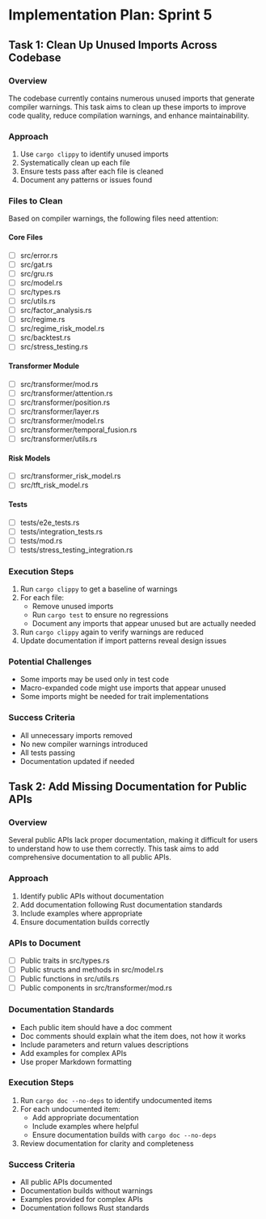 # Implementation Plan: Sprint 5

## Task 1: Clean Up Unused Imports Across Codebase

### Overview
The codebase currently contains numerous unused imports that generate compiler warnings. This task aims to clean up these imports to improve code quality, reduce compilation warnings, and enhance maintainability.

### Approach
1. Use `cargo clippy` to identify unused imports
2. Systematically clean up each file
3. Ensure tests pass after each file is cleaned
4. Document any patterns or issues found

### Files to Clean
Based on compiler warnings, the following files need attention:

#### Core Files
- [ ] src/error.rs
- [ ] src/gat.rs
- [ ] src/gru.rs
- [ ] src/model.rs
- [ ] src/types.rs
- [ ] src/utils.rs
- [ ] src/factor_analysis.rs
- [ ] src/regime.rs
- [ ] src/regime_risk_model.rs
- [ ] src/backtest.rs
- [ ] src/stress_testing.rs

#### Transformer Module
- [ ] src/transformer/mod.rs
- [ ] src/transformer/attention.rs
- [ ] src/transformer/position.rs
- [ ] src/transformer/layer.rs
- [ ] src/transformer/model.rs
- [ ] src/transformer/temporal_fusion.rs
- [ ] src/transformer/utils.rs

#### Risk Models
- [ ] src/transformer_risk_model.rs
- [ ] src/tft_risk_model.rs

#### Tests
- [ ] tests/e2e_tests.rs
- [ ] tests/integration_tests.rs
- [ ] tests/mod.rs
- [ ] tests/stress_testing_integration.rs

### Execution Steps
1. Run `cargo clippy` to get a baseline of warnings
2. For each file:
   - Remove unused imports
   - Run `cargo test` to ensure no regressions
   - Document any imports that appear unused but are actually needed
3. Run `cargo clippy` again to verify warnings are reduced
4. Update documentation if import patterns reveal design issues

### Potential Challenges
- Some imports may be used only in test code
- Macro-expanded code might use imports that appear unused
- Some imports might be needed for trait implementations

### Success Criteria
- All unnecessary imports removed
- No new compiler warnings introduced
- All tests passing
- Documentation updated if needed

## Task 2: Add Missing Documentation for Public APIs

### Overview
Several public APIs lack proper documentation, making it difficult for users to understand how to use them correctly. This task aims to add comprehensive documentation to all public APIs.

### Approach
1. Identify public APIs without documentation
2. Add documentation following Rust documentation standards
3. Include examples where appropriate
4. Ensure documentation builds correctly

### APIs to Document
- [ ] Public traits in src/types.rs
- [ ] Public structs and methods in src/model.rs
- [ ] Public functions in src/utils.rs
- [ ] Public components in src/transformer/mod.rs

### Documentation Standards
- Each public item should have a doc comment
- Doc comments should explain what the item does, not how it works
- Include parameters and return values descriptions
- Add examples for complex APIs
- Use proper Markdown formatting

### Execution Steps
1. Run `cargo doc --no-deps` to identify undocumented items
2. For each undocumented item:
   - Add appropriate documentation
   - Include examples where helpful
   - Ensure documentation builds with `cargo doc --no-deps`
3. Review documentation for clarity and completeness

### Success Criteria
- All public APIs documented
- Documentation builds without warnings
- Examples provided for complex APIs
- Documentation follows Rust standards 